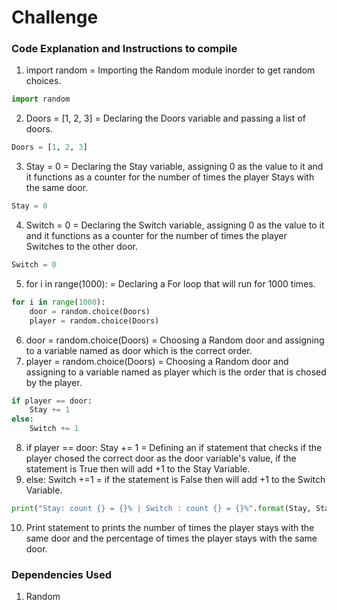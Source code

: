 # Challenge

### Code Explanation and Instructions to compile

1) import random = Importing the Random module inorder to get random choices.
```python
import random
```

2) Doors = [1, 2, 3] = Declaring the Doors variable and passing a list of doors.
```python
Doors = [1, 2, 3]
```

3) Stay = 0 = Declaring the Stay variable, assigning 0 as the value to it and it functions as a counter for the number of times the player Stays with the same door.
```python
Stay = 0
```
4) Switch = 0 = Declaring the Switch variable, assigning 0 as the value to it and it functions as a counter for the number of times the player Switches to the other door.
```python
Switch = 0
```

5) for i in range(1000): = Declaring a For loop that will run for 1000 times.
```python
for i in range(1000):
    door = random.choice(Doors)
    player = random.choice(Doors)
```
6) door = random.choice(Doors) = Choosing a Random door and assigning to a variable named as door which is the correct order.
7) player = random.choice(Doors) = Choosing a Random door and assigning to a variable named as player which is the order that is chosed by the player.

```python
if player == door:
    Stay += 1
else:
    Switch += 1
```
8) if player == door: Stay += 1  = Defining an if statement that checks if the player chosed the correct door as the door variable's value, if the statement is True then will add +1 to the Stay Variable.
9) else: Switch +=1  = if the statement is False then will add +1 to the Switch Variable.

```python
print("Stay: count {} = {}% | Switch : count {} = {}%".format(Stay, Stay/10, Switch, Switch/10)) 
```
10) Print statement to prints the number of times the player stays with the same door and the percentage of times the player stays with the same door.
### Dependencies Used
 
1) Random
